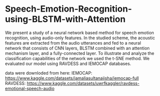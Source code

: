 # Speech-Emotion-Recognition-using-BLSTM-with-Attention
We present a study of a neural network based method for speech emotion recognition, using audio-only features. In the studied scheme, the acoustic features are extracted from the audio utterances and fed to a neural network that consists of CNN layers, BLSTM combined with an attention mechanism layer, and a fully-connected layer. To illustrate and analyze the classification capabilities of the network we used the t-SNE method. We evaluated our model using RAVDESS and IEMOCAP databases.

data were downloded from here: 
IEMOCAP: 
https://www.kaggle.com/datasets/jamaliasultanajisha/iemocap-full 
RAVDESS: 
https://www.kaggle.com/datasets/uwrfkaggler/ravdess-emotional-speech-audio 
